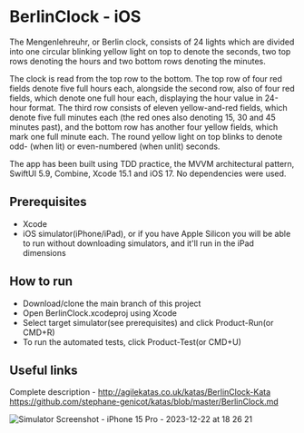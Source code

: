 # BerlinClock - iOS

The Mengenlehreuhr, or Berlin clock, consists of 24 lights which are divided into one circular blinking yellow light on top to denote the seconds, two top rows denoting the hours and two bottom rows denoting the minutes.

The clock is read from the top row to the bottom. The top row of four red fields denote five full hours each, alongside the second row, also of four red fields, which denote one full hour each, displaying the hour value in 24-hour format. The third row consists of eleven yellow-and-red fields, which denote five full minutes each (the red ones also denoting 15, 30 and 45 minutes past), and the bottom row has another four yellow fields, which mark one full minute each. The round yellow light on top blinks to denote odd- (when lit) or even-numbered (when unlit) seconds.

The app has been built using TDD practice, the MVVM architectural pattern, SwiftUI 5.9, Combine, Xcode 15.1 and iOS 17. No dependencies were used.

## Prerequisites

- Xcode
- iOS simulator(iPhone/iPad), or if you have Apple Silicon you will be able to run without downloading simulators, and it'll run in the iPad dimensions

## How to run

- Download/clone the main branch of this project
- Open BerlinClock.xcodeproj using Xcode
- Select target simulator(see prerequisites) and click Product-Run(or CMD+R)
- To run the automated tests, click Product-Test(or CMD+U)

## Useful links

Complete description - http://agilekatas.co.uk/katas/BerlinClock-Kata
https://github.com/stephane-genicot/katas/blob/master/BerlinClock.md

![Simulator Screenshot - iPhone 15 Pro - 2023-12-22 at 18 26 21](https://github.com/2024-DEV2-001/BerlinClock/assets/154593116/ba042923-e50b-4fd8-b76c-f82280a55d44)

